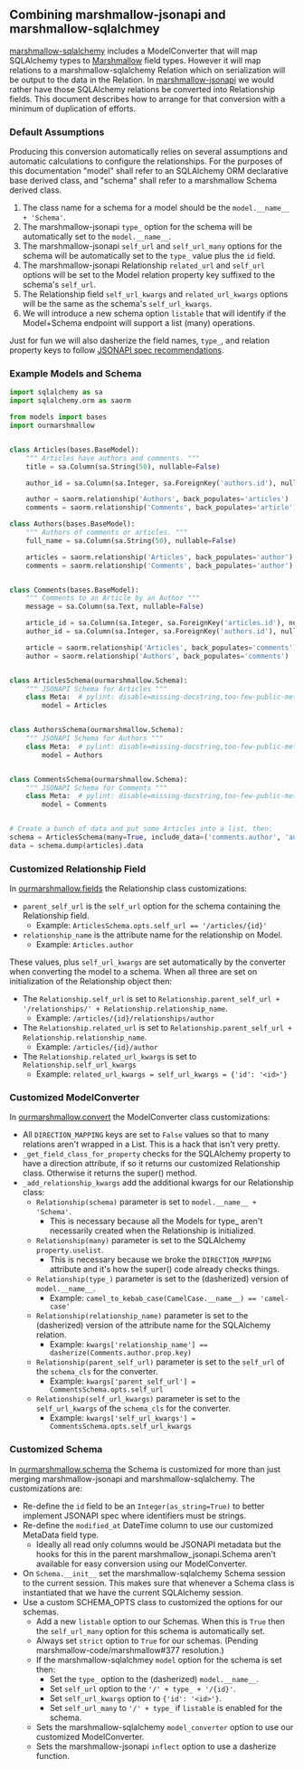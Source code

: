 ## Combining marshmallow-jsonapi and marshmallow-sqlalchmey

[marshmallow-sqlalchemy](https://github.com/marshmallow-code/marshmallow-sqlalchemy) includes a ModelConverter that will map SQLAlchemy types to [Marshmallow](https://github.com/marshmallow-code/marshmallow) field types. However it will map relations to a marshmallow-sqlalchemy Relation which on serialization will be output to the data in the Relation. In [marshmallow-jsonapi](https://github.com/marshmallow-code/marshmallow-jsonapi) we would rather have those SQLAlchemy relations be converted into Relationship fields. This document describes how to arrange for that conversion with a minimum of duplication of efforts.

### Default Assumptions

Producing this conversion automatically relies on several assumptions and automatic calculations to configure the relationships. For the purposes of this documentation "model" shall refer to an SQLAlchemy ORM declarative base derived class, and "schema" shall refer to a marshmallow Schema derived class.

1. The class name for a schema for a model should be the `model.__name__ + 'Schema'`.
2. The marshmallow-jsonapi `type_` option for the schema will be automatically set to the `model.__name__`.
3. The marshmallow-jsonapi `self_url` and `self_url_many` options for the schema will be automatically set to the `type_` value plus the `id` field.
4. The marshmallow-jsonapi Relationship `related_url` and `self_url` options will be set to the Model relation property key suffixed to the schema's `self_url`.
5. The Relationship field `self_url_kwargs` and `related_url_kwargs` options will be the same as the schema's `self_url_kwargs`.
6. We will introduce a new schema option `listable` that will identify if the Model+Schema endpoint will support a list (many) operations.

Just for fun we will also dasherize the field names, `type_`, and relation property keys to follow [JSONAPI spec recommendations](http://jsonapi.org/recommendations/#naming).

### Example Models and Schema

```python
import sqlalchemy as sa
import sqlalchemy.orm as saorm

from models import bases
import ourmarshmallow


class Articles(bases.BaseModel):
    """ Articles have authors and comments. """
    title = sa.Column(sa.String(50), nullable=False)

    author_id = sa.Column(sa.Integer, sa.ForeignKey('authors.id'), nullable=False)

    author = saorm.relationship('Authors', back_populates='articles')
    comments = saorm.relationship('Comments', back_populates='article')

class Authors(bases.BaseModel):
    """ Authors of comments or articles. """
    full_name = sa.Column(sa.String(50), nullable=False)

    articles = saorm.relationship('Articles', back_populates='author')
    comments = saorm.relationship('Comments', back_populates='author')


class Comments(bases.BaseModel):
    """ Comments to an Article by an Author """
    message = sa.Column(sa.Text, nullable=False)

    article_id = sa.Column(sa.Integer, sa.ForeignKey('articles.id'), nullable=False)
    author_id = sa.Column(sa.Integer, sa.ForeignKey('authors.id'), nullable=False)

    article = saorm.relationship('Articles', back_populates='comments')
    author = saorm.relationship('Authors', back_populates='comments')


class ArticlesSchema(ourmarshmallow.Schema):
    """ JSONAPI Schema for Articles """
    class Meta:  # pylint: disable=missing-docstring,too-few-public-methods
        model = Articles


class AuthorsSchema(ourmarshmallow.Schema):
    """ JSONAPI Schema for Authors """
    class Meta:  # pylint: disable=missing-docstring,too-few-public-methods
        model = Authors


class CommentsSchema(ourmarshmallow.Schema):
    """ JSONAPI Schema for Comments """
    class Meta:  # pylint: disable=missing-docstring,too-few-public-methods
        model = Comments


# Create a bunch of data and put some Articles into a list, then:
schema = ArticlesSchema(many=True, include_data=('comments.author', 'author.comments'))
data = schema.dump(articles).data
```

### Customized Relationship Field

In [ourmarshmallow.fields](fields.py) the Relationship class customizations:

* `parent_self_url` is the `self_url` option for the schema containing the Relationship field.
  * Example: `ArticlesSchema.opts.self_url == '/articles/{id}'`
* `relationship_name` is the attribute name for the relationship on Model.
  * Example: `Articles.author`

These values, plus `self_url_kwargs` are set automatically by the converter when converting the model to a schema. When all three are set on initialization of the Relationship object then:

* The `Relationship.self_url` is set to `Relationship.parent_self_url + '/relationships/' + Relationship.relationship_name`.
  * Example: `/articles/{id}/relationships/author`
* The `Relationship.related_url` is set to `Relationship.parent_self_url + Relationship.relationship_name`.
  * Example: `/articles/{id}/author`
* The `Relationship.related_url_kwargs` is set to `Relationship.self_url_kwargs`
  * Example: `related_url_kwargs = self_url_kwargs = {'id': '<id>'}`

### Customized ModelConverter

In [ourmarshmallow.convert](convert.py) the ModelConverter class customizations:

* All `DIRECTION_MAPPING` keys are set to `False` values so that to many relations aren't wrapped in a List. This is a hack that isn't very pretty.
* `_get_field_class_for_property` checks for the SQLAlchemy property to have a direction attribute, if so it returns our customized Relationship class. Otherwise it returns the super() method.
* `_add_relationship_kwargs` add the additional kwargs for our Relationship class:
  * `Relationship(schema)` parameter is set to `model.__name__ + 'Schema'`.
    * This is necessary because all the Models for type_ aren't necessarily created when the Relationship is initialized.
  * `Relationship(many)` parameter is set to the SQLAlchemy `property.uselist`.
    * This is necessary because we broke the `DIRECTION_MAPPING` attribute and it's how the super() code already checks things.
  * `Relationship(type_)` parameter is set to the (dasherized) version of `model.__name__`.
    * Example: `camel_to_kebab_case(CamelCase.__name__) == 'camel-case'`
  * `Relationship(relationship_name)` parameter is set to the (dasherized) version of the attribute name for the SQLAlchemy relation.
    * Example: `kwargs['relationship_name'] == dasherize(Comments.author.prop.key)`
  * `Relationship(parent_self_url)` parameter is set to the `self_url` of the `schema_cls` for the converter.
    * Example: `kwargs['parent_self_url'] = CommentsSchema.opts.self_url`
  * `Relationship(self_url_kwargs)` parameter is set to the `self_url_kwargs` of the `schema_cls` for the converter.
    * Example: `kwargs['self_url_kwargs'] = CommentsSchema.opts.self_url_kwargs`

### Customized Schema

In [ourmarshmallow.schema](schema.py) the Schema is customized for more than just merging marshmallow-jsonapi and marshmallow-sqlalchemy. The customizations are:

* Re-define the `id` field to be an `Integer(as_string=True)` to better implement JSONAPI spec where identifiers must be strings.
* Re-define the `modified_at` DateTime column to use our customized MetaData field type.
  * Ideally all read only columns would be JSONAPI metadata but the hooks for this in the parent marshmallow_jsonapi.Schema aren't available for easy conversion using our ModelConverter.
* On `Schema.__init__` set the marshmallow-sqlalchemy Schema session to the current session. This makes sure that whenever a Schema class is instantiated that we have the current SQLAlchemy session.
* Use a custom SCHEMA_OPTS class to customized the options for our schemas.
  * Add a new `listable` option to our Schemas. When this is `True` then the `self_url_many` option for this schema is automatically set.
  * Always set `strict` option to `True` for our schemas. (Pending marshmallow-code/marshmallow#377 resolution.)
  * If the marshmallow-sqlalchmey `model` option for the schema is set then:
    * Set the `type_` option to the (dasherized) `model.__name__`.
    * Set `self_url` option to the `'/' + type_ + '/{id}'`.
    * Set `self_url_kwargs` option to `{'id': '<id>'}`.
    * Set `self_url_many` to `'/' + type_` if `listable` is enabled for the schema.
  * Sets the marshmallow-sqlalchemy `model_converter` option to use our customized ModelConverter.
  * Sets the marshmallow-jsonapi `inflect` option to use a dasherize function.
